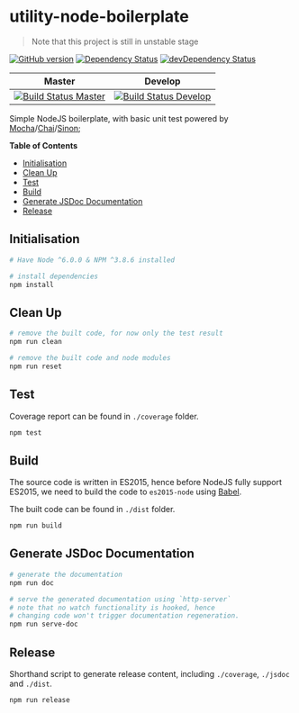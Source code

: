 # utility-node-boilerplate

> Note that this project is still in unstable stage

[![GitHub version](https://badge.fury.io/gh/unknownmoon%2Futility-node-boilerplate.svg)](https://badge.fury.io/gh/unknownmoon%2Futility-node-boilerplate)
[![Dependency Status](https://david-dm.org/unknownmoon/utility-node-boilerplate.svg)](https://david-dm.org/unknownmoon/utility-node-boilerplate)
[![devDependency Status](https://david-dm.org/unknownmoon/utility-node-boilerplate/dev-status.svg)](https://david-dm.org/unknownmoon/utility-node-boilerplate#info=devDependencies)

| Master | Develop |
| ------ | ------- |
| [![Build Status Master](https://travis-ci.org/unknownmoon/utility-node-boilerplate.svg?branch=master)](https://travis-ci.org/unknownmoon/utility-node-boilerplate) | [![Build Status Develop](https://travis-ci.org/unknownmoon/utility-node-boilerplate.svg?branch=develop)](https://travis-ci.org/unknownmoon/utility-node-boilerplate) |

Simple NodeJS boilerplate, with basic unit test powered by [Mocha][mocha-link]/[Chai][chai-link]/[Sinon][sinon-link];

__Table of Contents__

<!-- MarkdownTOC -->

- [Initialisation](#initialisation)
- [Clean Up](#clean-up)
- [Test](#test)
- [Build](#build)
- [Generate JSDoc Documentation](#generate-jsdoc-documentation)
- [Release](#release)

<!-- /MarkdownTOC -->

<a name="initialisation"></a>
## Initialisation

```bash
# Have Node ^6.0.0 & NPM ^3.8.6 installed

# install dependencies
npm install
```

<a name="clean-up"></a>
## Clean Up

```bash
# remove the built code, for now only the test result 
npm run clean

# remove the built code and node modules
npm run reset
```

<a name="test"></a>
## Test

Coverage report can be found in `./coverage` folder.

```bash
npm test
```

<a name="build"></a>
## Build

The source code is written in ES2015, hence before NodeJS fully support ES2015, we need to build the code to `es2015-node` using [Babel][babel-link].

The built code can be found in `./dist` folder. 

```bash
npm run build
```

<a name="generate-jsdoc-documentation"></a>
## Generate JSDoc Documentation

```bash
# generate the documentation
npm run doc

# serve the generated documentation using `http-server`
# note that no watch functionality is hooked, hence
# changing code won't trigger documentation regeneration.
npm run serve-doc
```

<a name="release"></a>
## Release

Shorthand script to generate release content, including `./coverage`, `./jsdoc` and `./dist`.

```bash
npm run release
```

<!-- links -->
[mocha-link]: http://mochajs.org/
[chai-link]: http://chaijs.com/ 
[sinon-link]: http://sinonjs.org/
[babel-link]: https://babeljs.io/

